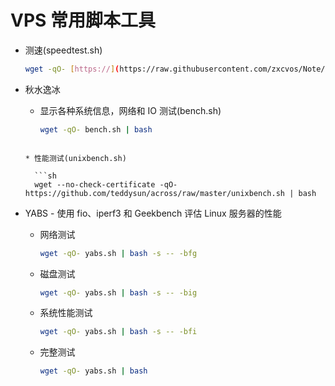 # VPS 常用脚本工具

* 测速(speedtest.sh)

  ```sh
  wget -qO- [https://](https://raw.githubusercontent.com/zxcvos/Note/main/proxy/tools/speedtest.sh) | bash
  ```

* 秋水逸冰

  * 显示各种系统信息，网络和 IO 测试(bench.sh)

    ```sh
    wget -qO- bench.sh | bash
  ```

  * 性能测试(unixbench.sh)

    ```sh
    wget --no-check-certificate -qO- https://github.com/teddysun/across/raw/master/unixbench.sh | bash
  ```

* YABS - 使用 fio、iperf3 和 Geekbench 评估 Linux 服务器的性能

  * 网络测试
    ```sh
    wget -qO- yabs.sh | bash -s -- -bfg
    ```

  * 磁盘测试
    ```sh
    wget -qO- yabs.sh | bash -s -- -big
    ```

  * 系统性能测试
    ```sh
    wget -qO- yabs.sh | bash -s -- -bfi
    ```

  * 完整测试
    ```sh
    wget -qO- yabs.sh | bash
    ```
